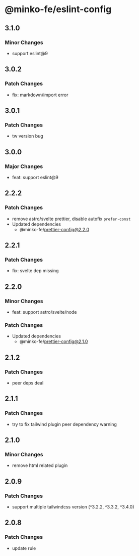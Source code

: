# @minko-fe/eslint-config

## 3.1.0

### Minor Changes

- support eslint@9

## 3.0.2

### Patch Changes

- fix: markdown/import error

## 3.0.1

### Patch Changes

- tw version bug

## 3.0.0

### Major Changes

- feat: support eslint@9

## 2.2.2

### Patch Changes

- remove astro/svelte prettier, disable autofix `prefer-const`
- Updated dependencies
  - @minko-fe/prettier-config@2.2.0

## 2.2.1

### Patch Changes

- fix: svelte dep missing

## 2.2.0

### Minor Changes

- feat: support astro/svelte/node

### Patch Changes

- Updated dependencies
  - @minko-fe/prettier-config@2.1.0

## 2.1.2

### Patch Changes

- peer deps deal

## 2.1.1

### Patch Changes

- try to fix tailwind plugin peer dependency warning

## 2.1.0

### Minor Changes

- remove html related plugin

## 2.0.9

### Patch Changes

- support multiple tailwindcss version (^3.2.2, ^3.3.2, ^3.4.0)

## 2.0.8

### Patch Changes

- update rule
